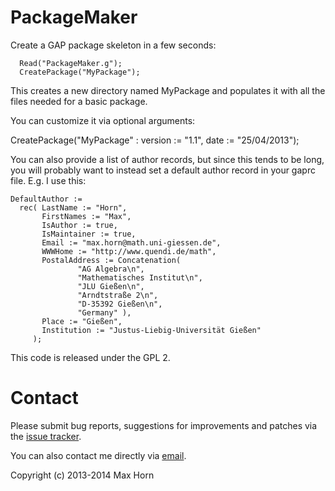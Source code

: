 PackageMaker
============

Create a GAP package skeleton in a few seconds:
```
  Read("PackageMaker.g");
  CreatePackage("MyPackage");
```
This creates a new directory named MyPackage and populates it with
all the files needed for a basic package.

You can customize it via optional arguments:

  CreatePackage("MyPackage" : version := "1.1", date := "25/04/2013");

You can also provide a list of author records, but since this tends to
be long, you will probably want to instead set a default author
record in your gaprc file. E.g. I use this:

```
DefaultAuthor :=
  rec( LastName := "Horn",
       FirstNames := "Max",
       IsAuthor := true,
       IsMaintainer := true,
       Email := "max.horn@math.uni-giessen.de",
       WWWHome := "http://www.quendi.de/math",
       PostalAddress := Concatenation(
               "AG Algebra\n",
               "Mathematisches Institut\n",
               "JLU Gießen\n",
               "Arndtstraße 2\n",
               "D-35392 Gießen\n",
               "Germany" ),
       Place := "Gießen",
       Institution := "Justus-Liebig-Universität Gießen"
     );
```

This code is released under the GPL 2.

# Contact

Please submit bug reports, suggestions for improvements and patches via
the [issue tracker](https://github.com/fingolfin/PackageMaker/issues).

You can also contact me directly via [email](max@quendi.de).

Copyright (c) 2013-2014 Max Horn
